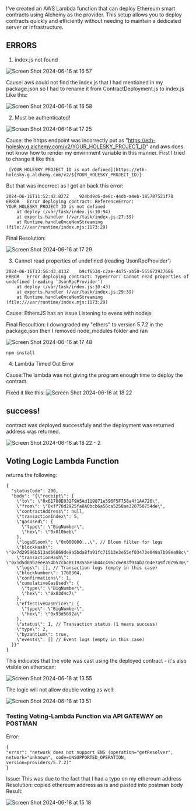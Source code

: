I've created an AWS Lambda function that can deploy Ethereum smart contracts using Alchemy as the provider.
This setup allows you to deploy contracts quickly and efficiently without needing to maintain a dedicated server or infrastructure.

## ERRORS
1.  index.js not found
   
![Screen Shot 2024-06-16 at 16 57](https://github.com/Sequence-94/voting-dapp-deployment/assets/53806574/709a3add-6898-48d8-b611-b0352d752d5a)

Cause: aws could not find the index.js that I had mentioned in my package.json so I had to rename it from ContractDeployment.js to index.js
Like this:

![Screen Shot 2024-06-16 at 16 58](https://github.com/Sequence-94/voting-dapp-deployment/assets/53806574/a3a2be3d-bf5c-4f3d-a901-fa89f1890f1b)


2.  Must be authenticated!
   
![Screen Shot 2024-06-16 at 17 25](https://github.com/Sequence-94/voting-dapp-deployment/assets/53806574/bde049ca-5846-4043-863a-515eb72a946e)


Cause: the hhtps endpoint was incorrectly put as "https://eth-holesky.g.alchemy.com/v2/YOUR_HOLESKY_PROJECT_ID" and aws does not know how to render my envirnment variable in this manner.
First I tried to change it like this 
```
 [YOUR_HOLESKY_PROJECT_ID is not defined](https://eth-holesky.g.alchemy.com/v2/${YOUR_HOLESKY_PROJECT_ID)}
```
But that was incorrect as I got an back this error:
```
2024-06-16T11:52:42.827Z	924bd9c6-de8c-44db-a4eb-185787521f78	ERROR	Error deploying contract: ReferenceError: YOUR_HOLESKY_PROJECT_ID is not defined
    at deploy (/var/task/index.js:10:94)
    at exports.handler (/var/task/index.js:27:39)
    at Runtime.handleOnceNonStreaming (file:///var/runtime/index.mjs:1173:29)
```
Final Resolution:

![Screen Shot 2024-06-16 at 17 29](https://github.com/Sequence-94/voting-dapp-deployment/assets/53806574/afc58899-444a-4960-8573-d202ad433659)

3.  Cannot read properties of undefined (reading 'JsonRpcProvider')

```
2024-06-16T13:56:43.413Z	b9cf6534-c2ae-4475-ab50-555672937686	ERROR	Error deploying contract: TypeError: Cannot read properties of undefined (reading 'JsonRpcProvider')
    at deploy (/var/task/index.js:10:43)
    at exports.handler (/var/task/index.js:29:39)
    at Runtime.handleOnceNonStreaming (file:///var/runtime/index.mjs:1173:29)
```
Cause: EthersJS has an issue Listening to evens with nodejs

Final Resoultion:
I downgraded my "ethers" to version 5.7.2 in the package.json then I removed node_modules folder and ran

![Screen Shot 2024-06-16 at 17 48](https://github.com/Sequence-94/voting-dapp-deployment/assets/53806574/e8f3bd29-b259-48d3-8dc9-a48733357329)

```
npm install 
```
4. Lambda Timed Out Error

Cause:The lambda was not giving the program enough time to deploy the contract.

Fixed it like this:
![Screen Shot 2024-06-16 at 18 22](https://github.com/Sequence-94/election-app/assets/53806574/d28dcb80-b455-4e6f-a4db-b277db3a2c97)

## success!

contract was deployed successfuly and the deployment was returned address was returned. 

![Screen Shot 2024-06-16 at 18 22 - 2](https://github.com/Sequence-94/election-app/assets/53806574/616c35bb-d097-473d-9e19-3753c23d5d13)

## Voting Logic Lambda Function

returns the following:
```
{
  "statusCode": 200,
  "body": "{\"receipt\": {
    \"to\": \"0x61788E032F9A5Ad119871e396F5F758a4f1AA726\",
    \"from\": \"0xff70d2925fa8A0bcb6a56ca5258ae320750754de\",
    \"contractAddress\": null,
    \"transactionIndex\": 5,
    \"gasUsed\": {
      \"type\": \"BigNumber\",
      \"hex\": \"0x010beb\"
    },
    \"logsBloom\": \"0x000000...\", // Bloom filter for logs
    \"blockHash\": \"0x7d29596b513ad66869de9a5bda8fa91fc71513e3e55ef03473e049a7b09ea98c\",
    \"transactionHash\": \"0x1d5d09b2eeea54b57cbc81193558e5044c496cc6e83f93ab2c04e7a9f70c9530\",
    \"logs\": [], // Transaction logs (empty in this case)
    \"blockNumber\": 1760304,
    \"confirmations\": 1,
    \"cumulativeGasUsed\": {
      \"type\": \"BigNumber\",
      \"hex\": \"0x03d4c7\"
    },
    \"effectiveGasPrice\": {
      \"type\": \"BigNumber\",
      \"hex\": \"0x93d5692a\"
    },
    \"status\": 1, // Transaction status (1 means success)
    \"type\": 2,
    \"byzantium\": true,
    \"events\": [] // Event logs (empty in this case)
  }}"
}
```
This indicates that the vote was cast using the deployed contract - it's also visible on etherscan:

![Screen Shot 2024-06-18 at 13 55](https://github.com/Sequence-94/election-app/assets/53806574/190c8395-c507-4575-8ebe-e123f0027202)

The logic will not allow double voting as well:

![Screen Shot 2024-06-18 at 13 51](https://github.com/Sequence-94/election-app/assets/53806574/9381daf5-2d7a-4c39-b263-3acf5bac1514)

### Testing Voting-Lambda Function via API GATEWAY on POSTMAN

Error:
```
{
"error": "network does not support ENS (operation="getResolver", network="unknown", code=UNSUPPORTED_OPERATION, version=providers/5.7.2)"
}
```

Issue: This was due to the fact that I had a typo on my ethereum address 
Resolution: copied ethereum address as is and pasted into postman body
Result:

![Screen Shot 2024-06-18 at 15 18](https://github.com/Sequence-94/election-app/assets/53806574/a4652d6a-6371-473a-bcf3-d6d54db7ccec)



